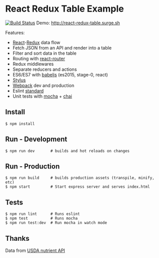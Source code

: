 # React Redux Table Example

[![Build Status](https://travis-ci.org/alyssaq/react-redux-table-example.png?branch=master)](https://travis-ci.org/alyssaq/react-redux-table-example)
Demo: <http://react-redux-table.surge.sh>

Features:

 * [React](https://facebook.github.io/react)-[Redux](http://redux.js.org) data flow
 * Fetch JSON from an API and render into a table
 * Filter and sort data in the table
 * Routing with [react-router](https://github.com/rackt/react-router)
 * Redux middlewares
 * Separate reducers and actions
 * ES6/ES7 with [babeljs](https://babeljs.io) (es2015, stage-0, react)
 * [Stylus](http://learnboost.github.io/stylus)
 * [Webpack](https://webpack.github.io) dev and production
 * Eslint [standard](http://standardjs.com)
 * Unit tests with [mocha](https://mochajs.org) + [chai](http://chaijs.com)

## Install

    $ npm install

## Run - Development

    $ npm run dev       # builds and hot reloads on changes

## Run - Production

    $ npm run build     # builds production assets (transpile, minify, etc)
    $ npm start         # Start express server and serves index.html

## Tests

    $ npm run lint      # Runs eslint
    $ npm test          # Runs mocha
    $ npm run test:dev  # Run mocha in watch mode

## Thanks

Data from [USDA nutrient API](http://ndb.nal.usda.gov/ndb/doc/apilist/API-NUTRIENT-REPORT.md)

